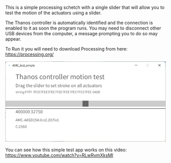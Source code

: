 This is a simple processing schetch with a single slider that will allow you to test the motion of the actuators using a slider.

The Thanos controller is automatically identified and the connection is enabled to it as soon the program runs. 
You may need to disconnect other USB devices from the computer, a message prompting you to do so may appear.

To Run it you will need to download Processing from here:
https://processing.org/



![Alt Text](https://github.com/tronicgr/AMC-AASD15A-Firmware/blob/master/Thanos-utility/Thanos-motion-test-simple/Thanos_motion_test_simple.jpg)


You can see how this simple test app works on this video:
https://www.youtube.com/watch?v=RLwRvmXksMI


